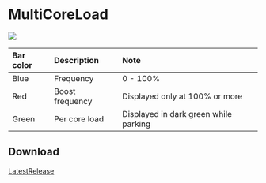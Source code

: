 # MultiCoreLoad

![](https://github.com/snow280x/MultiCoreLoad/blob/master/MultiCoreLoad/MultiCoreLoad.ico)

| Bar color | Description | Note |
|:--|:--|:--|
| Blue | Frequency | 0 - 100% |
| Red | Boost frequency | Displayed only at 100% or more |
| Green | Per core load | Displayed in dark green while parking |

## Download
[LatestRelease](https://github.com/snow280x/MultiCoreLoad/raw/master/MultiCoreLoad/MultiCoreLoad.exe)
